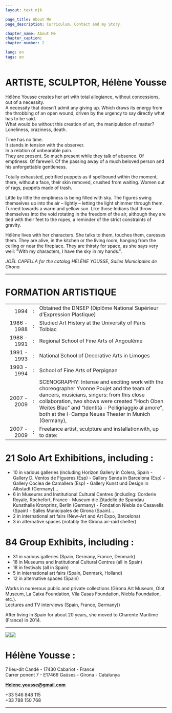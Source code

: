 ```yaml
---
layout: text.njk

page_title: About Me
page_description: Curriculum, Contact and my Story.

chapter_name: About Me
chapter_caption:
chapter_number: 2

lang: en
tags: en
---
```


<div class="textPage">

#  ARTISTE, SCULPTOR, Hélène&nbsp;Yousse

Hélène Yousse creates her art with total allegiance, without concessions, out of a necessity.  
A necessity that doesn’t admit any giving up. Which draws its energy from the throbbing of an open wound, driven by the urgency to say directly what has to be said.  
What would be without this creation of art, the manipulation of matter? Loneliness, craziness, death.  

Time has no time.  
It stands in tension with the observer.  
In a relation of unbearable pain.  
They are present. So much present while they talk of absence. Of emptiness. Of farewell.
Of the passing away of a much beloved person and his unforgettable gentleness.  

Totally exhausted, petrified puppets as if spellbound within the moment, there, without a face, their skin removed, crushed from waiting. Women out of rags, puppets made of trash.  

Little by little the emptiness is being filled with sky.
The figures swing themselves up into the air – lightly – letting the light shimmer through them. Turned towards a warm and yellow sun. Like those Indians that throw themselves into the void rotating in the freedom of the air, although they are tied with their feet to the ropes, a reminder of the strict constraints of gravity.  


Hélène lives with her characters. She talks to them, touches them, caresses them. They are alive, in the kitchen or the living room, hanging from the ceiling or near the fireplace. They are thirsty for space, as she says very well: "With my characters, I have the sky in my hands.".  

*JOËL CAPELLA for the catalog HÉLÈNE YOUSSE, Salles Municipales de Girona*

------------------------

<div id="cv"></div>

# FORMATION ARTISTIQUE

|  |  |  |
| ---: | :---: | :--- |
| 1994 | : | Obtained the DNSEP (Diplôme National Supérieur d’Expression Plastique) |
| 1986&nbsp;-&nbsp;1988 | : | Studied Art History at the University of Paris Tolbiac |
| 1988&nbsp;-&nbsp;1991 | : | Regional School of Fine Arts of Angoulême |
| 1991&nbsp;-&nbsp;1993 | : | National School of Decorative Arts in Limoges |
| 1993&nbsp;-&nbsp;1994 | : | School of Fine Arts of Perpignan |
| 2007&nbsp;-&nbsp;2009 | : | SCENOGRAPHY: Intense and exciting work with the choreographer Yvonne Poujet and the team of dancers, musicians, singers: from this close collaboration, two shows were created "Hoch Oben Weites Blau" and "Identità - Pelligriaggio al amore", both at the I-Camps Neues Theater in Munich (Germany), |
| 2007&nbsp;-&nbsp;2009 | : | Freelance artist, sculpture and installationwith, up to date: |


# 21 Solo Art Exhibitions, including :

- 10 in various galleries (including Horizon Gallery in Colera, Spain - Gallery D. Ventos de Figueres (Esp) - Gallery Senda in Barcelona (Esp) - Gallery Coclea de Camallera (Esp) - Gallery Kunst und Design in Albstadt (Germany)...
- 6 in Museums and Institutional Cultural Centres (including: Corderie Royale, Rochefort, France - Museum die Zitadelle de Spandau Kunsthalle Kronprinz, Berlin (Germany) - Fondation Niebla de Casavells (Spain) - Salles Municipales de Girona (Spain)...
- 2 in international art fairs (New-Art and Art Expo, Barcelona)
- 3 in alternative spaces (notably the Girona air-raid shelter)

# 84 Group Exhibits, including :

- 31 in various galleries (Spain, Germany, France, Denmark) 
- 18 in Museums and Institutional Cultural Centres (all in Spain) 
- 18 in festivals (all in Spain) 
- 5 in international art fairs (Spain, Denmark, Holland) 
- 12 in alternative spaces (Spain) 

Works in numerous public and private collections (Girona Art Museum, Olot Museum, La Caixa Foundation, Vila Casas Foundation, Niebla Foundation, etc.).  
Lectures and TV interviews (Spain, France, Germany))  

After living in Spain for about 20 years, she moved to Charente Maritime (France) in 2014.  


------------------

<div id="contact"></div>

<div class="imageBox" style="display:flex; flex:wrap">
	<img class="imageBox__image" src="/assets/images/MIFAC 2019A.jpg">
	<img class="imageBox__image" src="/assets/images/MIFAC 2019.jpg">
</div>


# Hélène Yousse :

7 lieu-dit Candé - 17430 Cabariot - France  
Carrer ponent 7 - E17466 Gaüses - Girona - Catalunya

[**Helene.yousse@gmail.com**](mailto:helene.yousse@gmail.com)

+33 546 848 115  
+33 788 150 768

------------

</div>